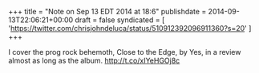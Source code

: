 +++
title = "Note on Sep 13 EDT 2014 at 18:6"
publishdate = 2014-09-13T22:06:21+00:00
draft = false
syndicated = [ 'https://twitter.com/chrisjohndeluca/status/510912392096911360?s=20' ]
+++

I cover the prog rock behemoth, Close to the Edge, by Yes, in a review almost as long as the album. http://t.co/xIYeHGOj8c
